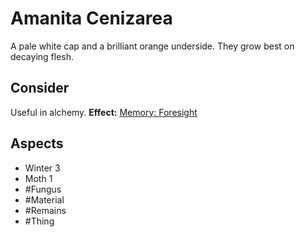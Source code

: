 # Amanita Cenizarea
A pale white cap and a brilliant orange underside. They grow best on decaying flesh. 
## Consider
Useful in alchemy.
**Effect:** [Memory: Foresight](https://uadaf.theevilroot.xyz/rowenarium/element/mem.foresight)
## Aspects
- Winter 3
- Moth 1
- #Fungus
- #Material
- #Remains
 - #Thing
